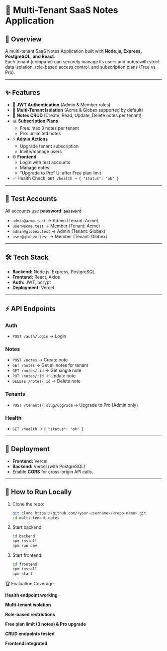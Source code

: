 # 📝 Multi-Tenant SaaS Notes Application

## 🚀 Overview
A multi-tenant SaaS Notes Application built with **Node.js, Express, PostgreSQL, and React**.  
Each tenant (company) can securely manage its users and notes with strict data isolation, role-based access control, and subscription plans (Free vs Pro).  

---

## ✨ Features
- 🔑 **JWT Authentication** (Admin & Member roles)
- 🏢 **Multi-Tenant Isolation** (Acme & Globex supported by default)
- 📒 **Notes CRUD** (Create, Read, Update, Delete notes per tenant)
- 📊 **Subscription Plans**
  - Free: max 3 notes per tenant
  - Pro: unlimited notes
- ⚡ **Admin Actions**
  - Upgrade tenant subscription
  - Invite/manage users
- 🌐 **Frontend**
  - Login with test accounts
  - Manage notes
  - “Upgrade to Pro” UI after Free plan limit
- ✅ Health Check: `GET /health → { "status": "ok" }`

---

## 🧪 Test Accounts
All accounts use **password: `password`**

- `admin@acme.test` → Admin (Tenant: Acme)
- `user@acme.test` → Member (Tenant: Acme)
- `admin@globex.test` → Admin (Tenant: Globex)
- `user@globex.test` → Member (Tenant: Globex)

---

## 🛠 Tech Stack
- **Backend:** Node.js, Express, PostgreSQL
- **Frontend:** React, Axios
- **Auth:** JWT, bcrypt
- **Deployment:** Vercel

---

## ⚡ API Endpoints
### Auth
- `POST /auth/login` → Login

### Notes
- `POST /notes` → Create note
- `GET /notes` → Get all notes for tenant
- `GET /notes/:id` → Get single note
- `PUT /notes/:id` → Update note
- `DELETE /notes/:id` → Delete note

### Tenants
- `POST /tenants/:slug/upgrade` → Upgrade to Pro (Admin only)

### Health
- `GET /health` → `{ "status": "ok" }`

---

## 🚀 Deployment
- **Frontend:** Vercel  
- **Backend:** Vercel (with PostgreSQL)  
- Enable **CORS** for cross-origin API calls.

---

## 📌 How to Run Locally
1. Clone the repo:
   ```bash
   git clone https://github.com/<your-username>/<repo-name>.git
   cd multi-tenant-notes

2. Start backend:
    ```bash
    cd backend
    npm install
    npm run dev


3. Start frontend:
    ```bash
    cd frontend
    npm install
    npm start

🏆 Evaluation Coverage

**Health endpoint working**

**Multi-tenant isolation**

**Role-based restrictions**

**Free plan limit (3 notes) & Pro upgrade**

**CRUD endpoints tested**

**Frontend integrated**
